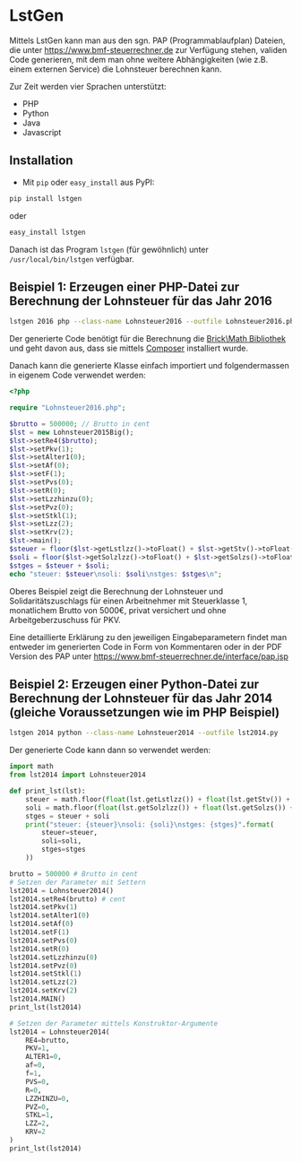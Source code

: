 # LstGen

Mittels LstGen kann man aus den sgn. PAP (Programmablaufplan) Dateien, die
unter https://www.bmf-steuerrechner.de zur Verfügung stehen, validen Code
generieren, mit dem man ohne weitere Abhängigkeiten (wie z.B. einem externen
Service) die Lohnsteuer berechnen kann.

Zur Zeit werden vier Sprachen unterstützt:
* PHP
* Python
* Java
* Javascript

## Installation
* Mit `pip` oder `easy_install` aus PyPI:
```bash
pip install lstgen
```
oder
```bash
easy_install lstgen
```
Danach ist das Program `lstgen` (für gewöhnlich)  unter `/usr/local/bin/lstgen`
verfügbar.

## Beispiel 1: Erzeugen einer PHP-Datei zur Berechnung der Lohnsteuer für das Jahr 2016
```bash
lstgen 2016 php --class-name Lohnsteuer2016 --outfile Lohnsteuer2016.php
```
Der generierte Code benötigt für die Berechnung die [Brick\Math Bibliothek](https://github.com/brick/math)
und geht davon aus, dass sie mittels [Composer](https://getcomposer.org/) installiert wurde.

Danach kann die generierte Klasse einfach importiert und folgendermassen in eigenem Code verwendet werden:
```php
<?php

require "Lohnsteuer2016.php";

$brutto = 500000; // Brutto in ¢ent
$lst = new Lohnsteuer2015Big();
$lst->setRe4($brutto);
$lst->setPkv(1);
$lst->setAlter1(0);
$lst->setAf(0);
$lst->setF(1);
$lst->setPvs(0);
$lst->setR(0);
$lst->setLzzhinzu(0);
$lst->setPvz(0);
$lst->setStkl(1);
$lst->setLzz(2);
$lst->setKrv(2);
$lst->main();
$steuer = floor($lst->getLstlzz()->toFloat() + $lst->getStv()->toFloat() + $lst->getSts()->toFloat());
$soli = floor($lst->getSolzlzz()->toFloat() + $lst->getSolzs()->toFloat() + $lst->getSolzv()->toFloat()) / 100;
$stges = $steuer + $soli;
echo "steuer: $steuer\nsoli: $soli\nstges: $stges\n";
```
Oberes Beispiel zeigt die Berechnung der Lohnsteuer und Solidaritätszuschlags für einen Arbeitnehmer
mit Steuerklasse 1, monatlichem Brutto von 5000€, privat versichert und ohne Arbeitgeberzuschuss für PKV.

Eine detaillierte Erklärung zu den jeweiligen Eingabeparametern findet man entweder im generierten Code in
Form von Kommentaren oder in der PDF Version des PAP unter https://www.bmf-steuerrechner.de/interface/pap.jsp

## Beispiel 2: Erzeugen einer Python-Datei zur Berechnung der Lohnsteuer für das Jahr 2014 (gleiche Voraussetzungen wie im PHP Beispiel)
```bash
lstgen 2014 python --class-name Lohnsteuer2014 --outfile lst2014.py
```

Der generierte Code kann dann so verwendet werden:
```python
import math
from lst2014 import Lohnsteuer2014

def print_lst(lst):
    steuer = math.floor(float(lst.getLstlzz()) + float(lst.getStv()) + float(lst.getSts())) / 100.0
    soli = math.floor(float(lst.getSolzlzz()) + float(lst.getSolzs()) + float(lst.getSolzv())) / 100
    stges = steuer + soli
    print("steuer: {steuer}\nsoli: {soli}\nstges: {stges}".format(
        steuer=steuer,
        soli=soli,
        stges=stges
    ))

brutto = 500000 # Brutto in ¢ent
# Setzen der Parameter mit Settern
lst2014 = Lohnsteuer2014()
lst2014.setRe4(brutto) # cent
lst2014.setPkv(1)
lst2014.setAlter1(0)
lst2014.setAf(0)
lst2014.setF(1)
lst2014.setPvs(0)
lst2014.setR(0)
lst2014.setLzzhinzu(0)
lst2014.setPvz(0)
lst2014.setStkl(1)
lst2014.setLzz(2)
lst2014.setKrv(2)
lst2014.MAIN()
print_lst(lst2014)

# Setzen der Parameter mittels Konstruktor-Argumente
lst2014 = Lohnsteuer2014(
    RE4=brutto,
    PKV=1,
    ALTER1=0,
    af=0,
    f=1,
    PVS=0,
    R=0,
    LZZHINZU=0,
    PVZ=0,
    STKL=1,
    LZZ=2,
    KRV=2
)
print_lst(lst2014)

```

